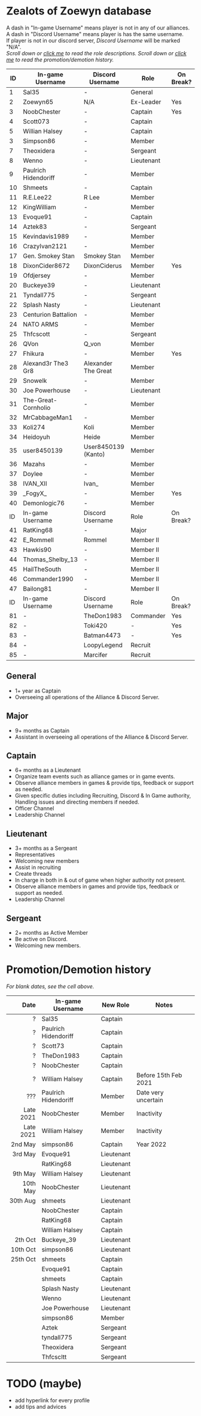 # Zealots of Zoewyn database
A dash in "In-game Username" means player is not in any of our alliances.  
A dash in "Discord Username" means player is has the same username.  
If player is not in our discord server, *Discord Username* will be marked "N/A".  
*Scroll down or [click me](https://github.com/NoobChester/Zealots-of-Zoewyn/edit/main/README.md#general) to read the role descriptions.*
*Scroll down or [click me](https://github.com/NoobChester/Zealots-of-Zoewyn/edit/main/README.md#promotiondemotion-history) to read the promotion/demotion history.*

 ID |   In-game Username   |  Discord Username  |   Role   | On Break? |
----|----------------------|--------------------|----------|-----------|
 1  |Sal35                 |-                   |General   |           |
 2  |Zoewyn65              |N/A                 |Ex-Leader |Yes        |
 3  |NoobChester           |-                   |Captain   |Yes        |
 4  |Scott073              |-                   |Captain   |           |
 5  |Willian Halsey        |-                   |Captain   |           |
 3  |Simpson86             |-                   |Member    |           |
 7  |Theoxidera            |-                   |Sergeant  |           |
 8  |Wenno                 |-                   |Lieutenant|           |
 9  |Paulrich Hidendoriff  |-                   |Member    |           |
10  |Shmeets               |-                   |Captain   |           |
11  |R.E.Lee22             |R Lee               |Member    |           |
12  |KingWilliam           |-                   |Member    |           |
13  |Evoque91              |-                   |Captain   |           |
14  |Aztek83               |-                   |Sergeant  |           |
15  |Kevindavis1989        |-                   |Member    |           |
16  |CrazyIvan2121         |-                   |Member    |           |
17  |Gen. Smokey Stan      |Smokey Stan         |Member    |           |
18  |DixonCider8672        |DixonCiderus        |Member    |Yes        |
19  |Ofdjersey             |-                   |Member    |           |
20  |Buckeye39             |-                   |Lieutenant|           |
21  |Tyndall775            |-                   |Sergeant  |           |
22  |Splash Nasty          |-                   |Lieutenant|           |
23  |Centurion Battalion   |-                   |Member    |           |
24  |NATO ARMS             |-                   |Member    |           |
25  |Thfcscott             |-                   |Sergeant  |           |
26  |QVon                  |Q_von               |Member    |           |
27  |Fhikura               |-                   |Member    |Yes        |
28  |Alexand3r The3 Gr8    |Alexander The Great |Member    |           |
29  |Snowelk               |-                   |Member    |           |
30  |Joe Powerhouse        |-                   |Lieutenant|           |
31  |The-Great-Cornholio   |-                   |Member    |           |
32  |MrCabbageMan1         |-                   |Member    |           |
33  |Koli274               |Koli                |Member    |           |
34  |Heidoyuh              |Heide               |Member    |           |
35  |user8450139           |User8450139 (Kanto) |Member    |           |
36  |Mazahs                |-                   |Member    |           |
37  |Doylee                |-                   |Member    |           |
38  |IVAN_XII              |Ivan_               |Member    |           |
39  |\_FogyX_              |-                   |Member    |Yes        |
40  |Demonlogic76          |-                   |Member    |           |
 ID |   In-game Username   |  Discord Username  |   Role   | On Break? |
41  |RatKing68             |-                   |Major     |           |
42  |E_Rommell             |Rommel              |Member II |           |
43  |Hawkis90              |-                   |Member II |           |
44  |Thomas_Shelby_13      |-                   |Member II |           |
45  |HailTheSouth          |-                   |Member II |           |
46  |Commander1990         |-                   |Member II |           |
47  |Bailong81             |-                   |Member II |           |
 ID |   In-game Username   |  Discord Username  |   Role   | On Break? |
81  |-                     |TheDon1983          |Commander |Yes        |
82  |-                     |Toki420             |-         |Yes        |
83  |-                     |Batman4473          |-         |Yes        |
84  |-                     |LoopyLegend         |Recruit   |           |
85  |-                     |Marcifer            |Recruit   |           |

## General
- 1+ year as Captain
- Overseeing all operations of the Alliance & Discord Server.

## Major
- 9+ months as Captain
- Assistant in overseeing all operations of the Alliance & Discord Server. 

## Captain
- 6+ months as a Lieutenant
- Organize team events such as alliance games or in game events.
- Observe alliance members in games & provide tips, feedback or support as needed.
- Given specific duties including Recruiting, Discord & In Game authority, Handling issues and directing members if needed.
- Officer Channel
- Leadership Channel

## Lieutenant
- 3+ months as a Sergeant
- Representatives
- Welcoming new members
- Assist in recruiting
- Create threads
- In charge in both in & out of game when higher authority not present. 
- Observe alliance members in games and provide tips, feedback or support as needed.
- Leadership Channel 

## Sergeant
- 2+ months as Active Member
- Be active on Discord.
- Welcoming new members.

# Promotion/Demotion history

*For blank dates, see the cell above.*

   Date   |   In-game Username   | New Role |        Notes        |
---------:|----------------------|----------|---------------------|
?         |Sal35                 |Captain   |                     |
?         |Paulrich Hidendoriff  |Captain   |                     |
?         |Scott73               |Captain   |                     |
?         |TheDon1983            |Captain   |                     |
?         |NoobChester           |Captain   |                     |
?         |William Halsey        |Captain   |Before 15th Feb 2021 |
???       |Paulrich Hidendoriff  |Member    |Date very uncertain  |
Late 2021 |NoobChester           |Member    |Inactivity           |
Late 2021 |William Halsey        |Member    |Inactivity           |
 2nd May  |simpson86             |Captain   |Year 2022            |
 3rd May  |Evoque91              |Lieutenant|                     |
‎         |RatKing68             |Lieutenant|                     |
 9th May  |William Halsey        |Lieutenant|                     |
10th May  |NoobChester           |Lieutenant|                     |
30th Aug  |shmeets               |Lieutenant|                     |
‎         |NoobChester           |Captain   |                     |
‎         |RatKing68             |Captain   |                     |
‎         |William Halsey        |Captain   |                     |
 2th Oct  |Buckeye_39            |Lieutenant|                     |
10th Oct  |simpson86             |Lieutenant|                     |
25th Oct  |shmeets               |Captain   |                     |
‎         |Evoque91              |Captain   |                     |
‎         |shmeets               |Captain   |                     |
‎         |Splash Nasty          |Lieutenant|                     |
‎         |Wenno                 |Lieutenant|                     |
‎         |Joe Powerhouse        |Lieutenant|                     |
‎         |simpson86             |Member    |                     |
‎         |Aztek                 |Sergeant  |                     |
‎         |tyndall775            |Sergeant  |                     |
‎         |Theoxidera            |Sergeant  |                     |
‎         |Thfcscltt             |Sergeant  |                     |

# TODO (maybe)
- add hyperlink for every profile
- add tips and advices
